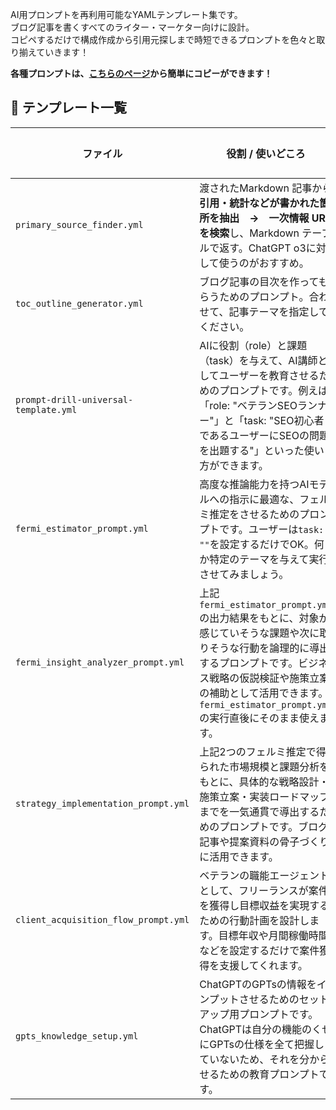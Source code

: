 AI用プロンプトを再利用可能なYAMLテンプレート集です。  
ブログ記事を書くすべてのライター・マーケター向けに設計。  
コピペするだけで構成作成から引用元探しまで時短できるプロンプトを色々と取り揃えていきます！

**各種プロンプトは、[こちらのページ](https://ryusei-blog.github.io/prompt-templates/)から簡単にコピーができます！**

## 📑 テンプレート一覧

| ファイル | 役割 / 使いどころ | プロンプト |
|--|--|--|
| `primary_source_finder.yml` | 渡されたMarkdown 記事から**引用・統計などが書かれた箇所を抽出　→　一次情報 URL を検索**し、Markdown テーブルで返す。ChatGPT o3に対して使うのがおすすめ。 | [open](https://ryusei-blog.github.io/prompt-templates/#psf) |
| `toc_outline_generator.yml` | ブログ記事の目次を作ってもらうためのプロンプト。合わせて、記事テーマを指定してください。 | [open](https://ryusei-blog.github.io/prompt-templates/#tog) |
| `prompt-drill-universal-template.yml` | AIに役割（role）と課題（task）を与えて、AI講師としてユーザーを教育させるためのプロンプトです。例えば「role: "ベテランSEOランナー"」と「task: "SEO初心者であるユーザーにSEOの問題を出題する"」といった使い方ができます。 | [open](https://ryusei-blog.github.io/prompt-templates/#pdut) |
| `fermi_estimator_prompt.yml` | 高度な推論能力を持つAIモデルへの指示に最適な、フェルミ推定をさせるためのプロンプトです。ユーザーは`task: ""`を設定するだけでOK。何か特定のテーマを与えて実行させてみましょう。 | [open](https://ryusei-blog.github.io/prompt-templates/#fep) |
| `fermi_insight_analyzer_prompt.yml` | 上記`fermi_estimator_prompt.yml`の出力結果をもとに、対象が感じていそうな課題や次に取りそうな行動を論理的に導出するプロンプトです。ビジネス戦略の仮説検証や施策立案の補助として活用できます。`fermi_estimator_prompt.yml`の実行直後にそのまま使えます。 | [open](https://ryusei-blog.github.io/prompt-templates/#fiap) |
| `strategy_implementation_prompt.yml` | 上記2つのフェルミ推定で得られた市場規模と課題分析をもとに、具体的な戦略設計・施策立案・実装ロードマップまでを一気通貫で導出するためのプロンプトです。ブログ記事や提案資料の骨子づくりに活用できます。 | [open](https://ryusei-blog.github.io/prompt-templates/#sip) |
| `client_acquisition_flow_prompt.yml` | ベテランの職能エージェントとして、フリーランスが案件を獲得し目標収益を実現するための行動計画を設計します。目標年収や月間稼働時間などを設定するだけで案件獲得を支援してくれます。 | [open](https://ryusei-blog.github.io/prompt-templates/#cafp) |
| `gpts_knowledge_setup.yml` | ChatGPTのGPTsの情報をインプットさせるためのセットアップ用プロンプトです。ChatGPTは自分の機能のくせにGPTsの仕様を全て把握していないため、それを分からせるための教育プロンプトです。 | [open](https://ryusei-blog.github.io/prompt-templates/#gks) |
